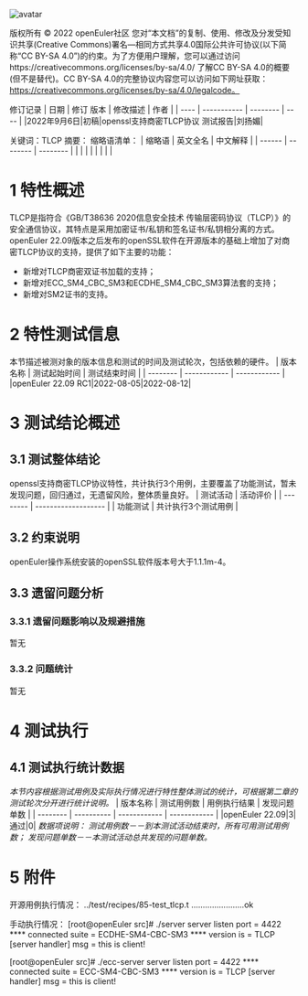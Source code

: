 ![avatar](../images/openEuler.png)

版权所有 © 2022  openEuler社区
 您对“本文档”的复制、使用、修改及分发受知识共享(Creative Commons)署名—相同方式共享4.0国际公共许可协议(以下简称“CC BY-SA 4.0”)的约束。为了方便用户理解，您可以通过访问https://creativecommons.org/licenses/by-sa/4.0/ 了解CC BY-SA 4.0的概要 (但不是替代)。CC BY-SA 4.0的完整协议内容您可以访问如下网址获取：https://creativecommons.org/licenses/by-sa/4.0/legalcode。

修订记录
| 日期 | 修订   版本 | 修改描述 | 作者 |
| ---- | ----------- | -------- | ---- |
|2022年9月6日|初稿|openssl支持商密TLCP协议 测试报告|刘扬媚|

关键词：TLCP
摘要：
缩略语清单：
| 缩略语 | 英文全名 | 中文解释 |
| ------ | -------- | -------- |
|        |          |          |
|        |          |          |

# 1     特性概述
  TLCP是指符合《GB/T38636 2020信息安全技术 传输层密码协议（TLCP）》的安全通信协议，其特点是采用加密证书/私钥和签名证书/私钥相分离的方式。openEuler 22.09版本之后发布的openSSL软件在开源版本的基础上增加了对商密TLCP协议的支持，提供了如下主要的功能：
- 新增对TLCP商密双证书加载的支持；
- 新增对ECC_SM4_CBC_SM3和ECDHE_SM4_CBC_SM3算法套的支持；
- 新增对SM2证书的支持。

# 2     特性测试信息
本节描述被测对象的版本信息和测试的时间及测试轮次，包括依赖的硬件。
| 版本名称 | 测试起始时间 | 测试结束时间 |
| -------- | ------------ | ------------ |
|openEuler 22.09 RC1|2022-08-05|2022-08-12|

# 3     测试结论概述
## 3.1   测试整体结论
openssl支持商密TLCP协议特性，共计执行3个用例，主要覆盖了功能测试，暂未发现问题，回归通过，无遗留风险，整体质量良好。
| 测试活动 | 活动评价            |
| -------- | ------------------- |
| 功能测试 | 共计执行3个测试用例 |
## 3.2   约束说明
openEuler操作系统安装的openSSL软件版本号大于1.1.1m-4。
## 3.3   遗留问题分析
### 3.3.1 遗留问题影响以及规避措施
暂无
### 3.3.2 问题统计
暂无

# 4     测试执行
## 4.1   测试执行统计数据
*本节内容根据测试用例及实际执行情况进行特性整体测试的统计，可根据第二章的测试轮次分开进行统计说明。*
| 版本名称 | 测试用例数 | 用例执行结果 | 发现问题单数 |
| -------- | ---------- | ------------ | ------------ |
|openEuler 22.09|3|通过|0|
*数据项说明：*
*测试用例数－－到本测试活动结束时，所有可用测试用例数；*
*发现问题单数－－本测试活动总共发现的问题单数。*

# 5     附件
开源用例执行情况：
../test/recipes/85-test_tlcp.t  .......................ok

手动执行情况：
[root@openEuler src]# ./server
server listen port = 4422
**** connected suite = ECDHE-SM4-CBC-SM3
**** version is = TLCP
[server handler] msg = this is client!

[root@openEuler src]# ./ecc-server
server listen port = 4422
**** connected suite = ECC-SM4-CBC-SM3
**** version is = TLCP
[server handler] msg = this is client!